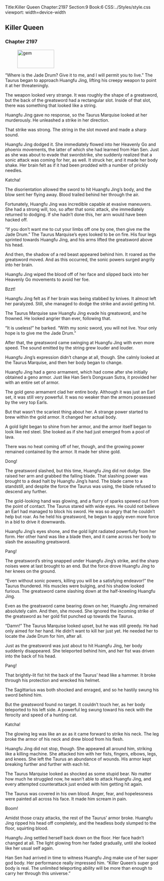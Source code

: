 Title:Killer Queen 
Chapter:2197 
Section:9 
Book:6 
CSS:../Styles/style.css 
viewport: width=device-width
  
## Killer Queen
### Chapter 2197 
<figure>
	<img src="../Images/gem.gif" alt="gem" id="gem" width="120" height="60" />
</figure>
  

  
  “Where is the Jade Drum? Give it to me, and I will permit you to live.” The Taurus began to approach Huangfu Jing, lifting his creepy weapon to point it at her threateningly.

The weapon looked very strange. It was roughly the shape of a greatsword, but the back of the greatsword had a rectangular slot. Inside of that slot, there was something that looked like a string.

Huangfu Jing gave no response, so the Taurus Marquise looked at her murderously. He unleashed a strike in her direction.

That strike was strong. The string in the slot moved and made a sharp sound.

Huangfu Jing dodged it. She immediately flowed into her Heavenly Go and phoenix movements, the latter of which she had learned from Han Sen. Just as she was about to evade that swordstrike, she suddenly realized that a sonic attack was coming for her, as well. It struck her, and it made her body shake. Her brain felt as if it had been prodded with a number of prickly needles.

Katcha!

The disorientation allowed the sword to hit Huangfu Jing’s body, and the blow sent her flying away. Blood trailed behind her through the air.

Fortunately, Huangfu Jing was incredible capable at evasive maneuvers. She had a strong will, too, so after that sonic attack, she immediately returned to dodging. If she hadn’t done this, her arm would have been hacked off.

“If you don’t want me to cut your limbs off one by one, then give me the Jade Drum.” The Taurus Marquise’s eyes looked to be on fire. His four legs sprinted towards Huangfu Jing, and his arms lifted the greatsword above his head.

And then, the shadow of a red beast appeared behind him. It roared as the greatsword moved. And as this occurred, the sonic powers surged angrily into her brain.

Huangfu Jing wiped the blood off of her face and slipped back into her Heavenly Go movements to avoid her foe.

Bzzt!

Huangfu Jing felt as if her brain was being stabbed by knives. It almost left her paralyzed. Still, she managed to dodge the strike and avoid getting hit.

The Taurus Marquise saw Huangfu Jing evade his greatsword, and he frowned. He looked angrier than ever, following that.

“It is useless!” he barked. “With my sonic sword, you will not live. Your only hope is to give me the Jade Drum.”

After that, the greatsword came swinging at Huangfu Jing with even more speed. The sound emitted by the string grew louder and louder.

Huangfu Jing’s expression didn’t change at all, though. She calmly looked at the Taurus Marquise, and then her body began to change.

Huangfu Jing had a geno armament, which had come after she initially obtained a geno armor. Just like Han Sen’s Dongxuan Sutra, it provided her with an entire set of armor.

The gold geno armament clad her entire body. Although it was just an Earl set, it was still very powerful. It was no weaker than the armors possessed by the very top Earls.

But that wasn’t the scariest thing about her. A strange power started to brew within the gold armor. It changed her actual body.

A gold light began to shine from her armor, and the armor itself began to look like red steel. She looked as if she had just emerged from a pool of lava.

There was no heat coming off of her, though, and the growing power remained contained by the armor. It made her shine gold.

Dong!

The greatsword slashed, but this time, Huangfu Jing did not dodge. She raised her arm and grabbed the falling blade. That slashing power was brought to a dead halt by Huangfu Jing’s hand. The blade came to a standstill, and despite the force the Taurus was using, the blade refused to descend any further.

The gold-looking hand was glowing, and a flurry of sparks spewed out from the point of contact. The Taurus stared with wide eyes. He could not believe an Earl had managed to block his sword. He was so angry that he couldn’t help but roar. As he held his greatsword, he began to apply even more force in a bid to drive it downwards.

Huangfu Jing’s eyes shone, and the gold light radiated powerfully from her form. Her other hand was like a blade then, and it came across her body to slash the assaulting greatsword.

Pang!

The greatsword’s string snapped under Huangfu Jing’s strike, and the sharp noises were at last brought to an end. But the force drove Huangfu Jing to her knees on the ground.

“Even without sonic powers, killing you will be a satisfying endeavor!” the Taurus thundered. His muscles were bulging, and his shadow looked furious. The greatsword came slashing down at the half-kneeling Huangfu Jing.

Even as the greatsword came bearing down on her, Huangfu Jing remained absolutely calm. And then, she moved. She ignored the incoming strike of the greatsword as her gold fist punched up towards the Taurus.

“Damn!” The Taurus Marquise looked upset, but he was still greedy. He had only aimed for her hand. He didn’t want to kill her just yet. He needed her to locate the Jade Drum for him, after all.

Just as the greatsword was just about to hit Huangfu Jing, her body suddenly disappeared. She teleported behind him, and her fist was driven into the back of his head.

Pang!

That brightly-lit fist hit the back of the Taurus’ head like a hammer. It broke through his protection and wrecked his helmet.

The Sagittarius was both shocked and enraged, and so he hastily swung his sword behind him.

But the greatsword found no target. It couldn’t touch her, as her body teleported to his left side. A powerful leg swung toward his neck with the ferocity and speed of a hunting cat.

Katcha!

The glowing leg was like an ax as it came forward to strike his neck. The leg broke the armor of his neck and drew blood from his flesh.

Huangfu Jing did not stop, though. She appeared all around him, striking like a killing machine. She attacked him with her fists, fingers, elbows, legs, and knees. She left the Taurus an abundance of wounds. His armor kept breaking further and further with each hit.

The Taurus Marquise looked as shocked as some stupid bear. No matter how much he struggled now, he wasn’t able to attack Huangfu Jing, and every attempted counterattack just ended with him getting hit again.

The Taurus was covered in his own blood. Anger, fear, and hopelessness were painted all across his face. It made him scream in pain.

Boom!

Amidst those crazy attacks, the rest of the Taurus’ armor broke. Huangfu Jing ripped his head off completely, and the headless body slumped to the floor, squirting blood.

Huangfu Jing settled herself back down on the floor. Her face hadn’t changed at all. The light glowing from her faded gradually, until she looked like her usual self again.

Han Sen had arrived in time to witness Huangfu Jing make use of her super god body. Her performance really impressed him. “Killer Queen’s super god body is real. The unlimited teleporting ability will be more than enough to carry her through this universe.”
